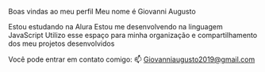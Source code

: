 Boas vindas ao meu perfil 
Meu nome é Giovanni Augusto

Estou estudando na Alura
Estou me desenvolvendo na linguagem JavaScript
Utilizo esse espaço para minha organização e compartilhamento dos meu projetos desenvolvidos

Você pode entrar em contato comigo: 📫
Giovanniaugusto2019@gmail.com
